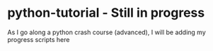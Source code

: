 # python-tutorial - Still in progress 
As I go along a python crash course (advanced), I will be adding my progress scripts here
